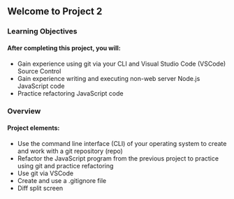 ## Welcome to Project 2

### Learning Objectives

#### After completing this project, you will:

- Gain experience using git via your CLI and Visual Studio Code (VSCode) Source Control
- Gain experience writing and executing non-web server Node.js JavaScript code
- Practice refactoring JavaScript code

### Overview

#### Project elements:

- Use the command line interface (CLI) of your operating system to create and work with a git repository (repo)
- Refactor the JavaScript program from the previous project to practice using git and practice refactoring
- Use git via VSCode
- Create and use a .gitignore file
- Diff split screen
